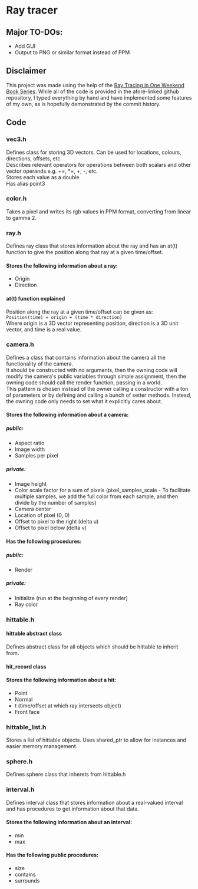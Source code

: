 # Ray tracer

## Major TO-DOs:
- Add GUI<br>
- Output to PNG or similar format instead of PPM<br>

## Disclaimer
This project was made using the help of the [Ray Tracing in One Weekend Book Series](https://github.com/RayTracing/raytracing.github.io/). While all of the code is provided in the afore-linked github repository, I typed everything by hand and have implemented some features of my own, as is hopefully demonstrated by the commit history.

## Code
### vec3.h
Defines class for storing 3D vectors. Can be used for locations, colours, directions, offsets, etc.<br>
Describes relevant operators for operations between both scalars and other vector operands.e.g. +=, *=, +, -, etc.<br>
Stores each value as a double<br>
Has alias point3

### color.h
Takes a pixel and writes its rgb values in PPM format, converting from linear to gamma 2.

### ray.h
Defines ray class that stores information about the ray and has an at(t) function to give the position along that ray at a given time/offset.<br>
#### Stores the following information about a ray:
- Origin<br>
- Direction<br>

#### at(t) function explained
Position along the ray at a given time/offset can be given as:<br>
`Position(time) = origin + (time * direction)`<br>
Where origin is a 3D vector representing position, direction is a 3D unit vector, and time is a real value.

### camera.h
Defines a class that contains information about the camera all the functionality of the camera.<br>
It should be constructed with no arguments, then the owning code will modify the camera's public variables through simple assignment, then the owning code should call the render function, passing in a world.<br>
This pattern is chosen instead of the owner calling a constructor with a ton of parameters or by defining and calling a bunch of setter methods. Instead, the owning code only needs to set what it explicitly cares about.<br>

#### Stores the following information about a camera:
##### public:
- Aspect ratio<br>
- Image width<br>
- Samples per pixel
##### private:
- Image height<br>
- Color scale factor for a sum of pixels (pixel_samples_scale - To facilitate multiple samples, we add the full color from each sample, and then divide by the number of samples)<br>
- Camera center<br>
- Location of pixel (0, 0)<br>
- Offset to pixel to the right (delta u)<br>
- Offset to pixel below (delta v)<br>

#### Has the following procedures:
##### public:
- Render
##### private:
- Initialize (run at the beginning of every render)<br>
- Ray color

### hittable.h
#### hittable abstract class
Defines abstract class for all objects which should be hittable to inherit from.
#### hit_record class
#### Stores the following information about a hit:
- Point<br>
- Normal<br>
- t (time/offset at which ray intersects object)<br>
- Front face<br>

### hittable_list.h
Stores a list of hittable objects.
Uses shared_ptr to allow for instances and easier memory management.

### sphere.h
Defines sphere class that inherets from hittable.h

### interval.h
Defines interval class that stores information about a real-valued interval and has procedures to get information about that data.<br>
#### Stores the following information about an interval:
- min<br>
- max<br>

#### Has the following public procedures:
- size<br>
- contains<br>
- surrounds<br>
